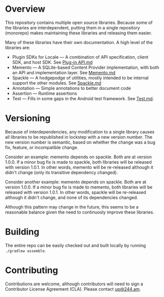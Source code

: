 # Overview
This repository contains multiple open source libraries.  Because some of the libraries are interdependent, putting them in a single repository (monorepo) makes maintaining these libraries and releasing them easier.

Many of these libraries have their own documentation.  A high level of the libraries are:

 * Plugin SDKs for Locale — A combination of API specification, client SDK, and host SDK.  See [Plug-in API.md](docs/Plug-in%20Api.md)
 * Memento — A SQLite-based Content Provider implementation, with both an API and implementation layer.  See [Memento.md](docs/Memento.md)
 * Spackle — A hodgepodge of utilities, mostly intended to be internal support the other modules.  See [Spackle.md](docs/Spackle.md)
 * Annotation — Simple annotations to better document code
 * Assertion — Runtime assertions
 * Test — Fills in some gaps in the Android test framework. See [Test.md](docs/Test.md).

# Versioning
Because of interdependencies, any modification to a single library causes all libraries to be republished in lockstep with a new version number.  The new version number is semantic, based on whether the change was a bug fix, feature, or incompatible change.

Consider an example: memento depends on spackle.  Both are at version 1.0.0.  If a minor bug fix is made to spackle, both libraries will be released with version 1.0.1.  In other words, memento will be re-released although it didn't change (only its transitive dependency changed).

Consider another example: memento depends on spackle.  Both are at version 1.0.0.  If a minor bug fix is made to memento, both libraries will be released with version 1.0.1.  In other words, spackle will be re-released although it didn't change, and none of its dependencies changed.

Although this pattern may change in the future, this seems to be a reasonable balance given the need to continuosly improve these libraries.

# Building
The entire repo can be easily checked out and built locally by running `./gradlew assemble`.

# Contributing
Contributions are welcome, although contributors will need to sign a Contributor License Agreement (CLA).  Please contact up@244.am.
